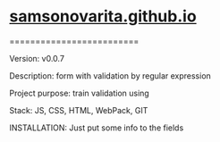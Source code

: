 # [samsonovarita.github.io](https://samsonovarita.github.io/)
=========================

Version: v0.0.7

Description: form with validation by regular expression

Project purpose: train validation using

Stack: JS, CSS, HTML, WebPack, GIT

INSTALLATION: Just put some info to the fields